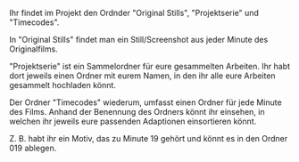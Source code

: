 
Ihr findet im Projekt den Ordnder "Original Stills", "Projektserie" und "Timecodes".

In "Original Stills" findet man ein Still/Screenshot aus jeder Minute des Originalfilms.

"Projektserie" ist ein Sammelordner für eure gesammelten Arbeiten. Ihr habt dort jeweils einen Ordner mit eurem Namen, in den ihr alle eure Arbeiten gesammelt hochladen könnt.

Der Ordner "Timecodes" wiederum, umfasst einen Ordner für jede Minute des Films. Anhand der Benennung des Ordners könnt ihr einsehen, in welchen ihr jeweils eure passenden Adaptionen einsortieren könnt.

Z. B. habt ihr ein Motiv, das zu Minute 19 gehört und könnt es in den Ordner 019 ablegen.
